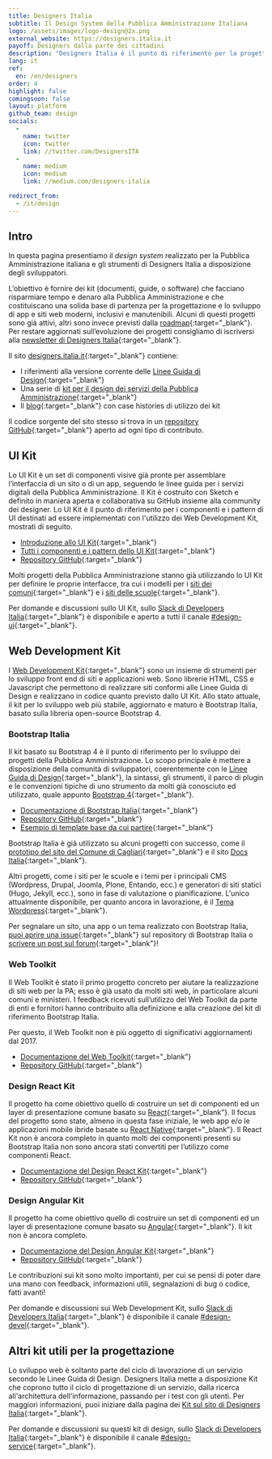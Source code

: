 ```yaml
---
title: Designers Italia
subtitle: Il Design System della Pubblica Amministrazione Italiana
logo: /assets/images/logo-design@2x.png
external_website: https://designers.italia.it
payoff: Designers dalla parte dei cittadini
description: "Designers Italia è il punto di riferimento per la progettazione dei servizi della Pubblica Amministrazione: linee guida, strumenti, un design system e una community di designer per favorire la collaborazione e promuovere il ruolo dello human-centered design nello sviluppo dei servizi pubblici."
lang: it
ref:
  en: /en/designers
order: 4
highlight: false
comingsoon: false
layout: platform
github_team: design
socials:
  -
    name: twitter
    icon: twitter
    link: //twitter.com/DesignersITA
  -
    name: medium
    icon: medium
    link: //medium.com/designers-italia

redirect_from:
  - /it/design
---
```


## Intro

In questa pagina presentiamo il *design system* realizzato per la Pubblica Amministrazione italiana e gli strumenti di Designers Italia a disposizione degli sviluppatori.

L’obiettivo è fornire dei kit (documenti, guide, o software) che facciano risparmiare tempo e denaro alla Pubblica Amministrazione e che costituiscano una solida base di partenza per la progettazione e lo sviluppo di app e siti web moderni, inclusivi e manutenibili. Alcuni di questi progetti sono già attivi, altri sono invece previsti dalla [roadmap](https://designers.italia.it/roadmap/){:target="_blank"}. Per restare aggiornati sull’evoluzione dei progetti consigliamo di iscriversi alla [newsletter di Designers Italia](https://designers.italia.it/){:target="_blank"}.

Il sito [designers.italia.it](https://designers.italia.it/){:target="_blank"} contiene:

* I riferimenti alla versione corrente delle [Linee Guida di Design](https://designers.italia.it/guide/){:target="_blank"}
* Una serie di [kit per il design dei servizi della Pubblica Amministrazione](https://designers.italia.it/kit/){:target="_blank"}
* Il [blog](https://designers.italia.it/blog/){:target="_blank"} con case histories di utilizzo dei kit

Il codice sorgente del sito stesso si trova in un [repository GitHub](https://github.com/italia/designers.italia.it){:target="_blank"} aperto ad ogni tipo di contributo.

## UI Kit
Lo UI Kit è un set di componenti visive già pronte per assemblare l’interfaccia di un sito o di un app, seguendo le linee guida per i servizi digitali della Pubblica Amministrazione. Il Kit è costruito con Sketch e definito in maniera aperta e collaborativa su GitHub insieme alla community dei designer. Lo UI Kit è il punto di riferimento per i componenti e i pattern di UI destinati ad essere implementati con l'utilizzo dei Web Development Kit, mostrati di seguito.

* [Introduzione allo UI Kit](https://designers.italia.it/kit/ui-kit/){:target="_blank"}
* [Tutti i componenti e i pattern dello UI Kit](https://invis.io/RJFGS2UC3HS){:target="_blank"}
* [Repository GitHub](https://github.com/italia/design-ui-kit){:target="_blank"}

Molti progetti della Pubblica Amministrazione stanno già utilizzando lo UI Kit per definire le proprie interfacce, tra cui i modelli per i [siti dei comuni](https://github.com/italia/design-comuni-prototipi){:target="_blank"} e i [siti delle scuole](https://github.com/italia/design-scuole-prototipi){:target="_blank"}.

Per domande e discussioni sullo UI Kit, sullo [Slack di Developers Italia](https://slack.developers.italia.it/){:target="_blank"} è disponibile e aperto a tutti il canale [#design-ui](https://developersitalia.slack.com/messages/C9N62GX8E/){:target="_blank"}.

## Web Development Kit
I [Web Development Kit](https://designers.italia.it/kit/web-development-kit/){:target="_blank"} sono un insieme di strumenti per lo sviluppo front end di siti e applicazioni web. Sono librerie HTML, CSS e Javascript che permettono di realizzare siti conformi alle Linee Guida di Design e realizzano in codice quanto previsto dallo UI Kit. Allo stato attuale, il kit per lo sviluppo web più stabile, aggiornato e maturo è Bootstrap Italia, basato sulla libreria open-source Bootstrap 4.

### Bootstrap Italia

Il kit basato su Bootstrap 4 è il punto di riferimento per lo sviluppo dei progetti della Pubblica Amministrazione. Lo scopo principale è mettere a disposizione della comunità di sviluppatori, coerentemente con le [Linee Guida di Design](https://docs.italia.it/italia/designers-italia/design-linee-guida-docs/){:target="_blank"}, la sintassi, gli strumenti, il parco di plugin e le convenzioni tipiche di uno strumento da molti già conosciuto ed utilizzato, quale appunto [Bootstrap 4](https://getbootstrap.com/){:target="_blank"}.

* [Documentazione di Bootstrap Italia](https://italia.github.io/bootstrap-italia/){:target="_blank"}
* [Repository GitHub](https://github.com/italia/bootstrap-italia){:target="_blank"}
* [Esempio di template base da cui partire](https://italia.github.io/bootstrap-italia/docs/esempi/template-vuoto/){:target="_blank"}

Bootstrap Italia è già utilizzato su alcuni progetti con successo, come il [prototipo del sito del Comune di Cagliari](https://italia.github.io/design-comuni-prototipi/){:target="_blank"} e il sito [Docs Italia](https://docs.italia.it/){:target="_blank"}.

Altri progetti, come i siti per le scuole e i temi per i principali CMS (Wordpress, Drupal, Joomla, Plone, Entando, ecc.) e generatori di siti statici (Hugo, Jekyll, ecc.), sono in fase di valutazione o pianificazione. L'unico attualmente disponibile, per quanto ancora in lavorazione, è il [Tema Wordpress](https://github.com/italia/design-wordpress-theme/){:target="_blank"}.

Per segnalare un sito, una app o un tema realizzato con Bootstrap Italia, [puoi aprire una issue](https://github.com/italia/bootstrap-italia/issues){:target="_blank"} sul repository di Bootstrap Italia o [scrivere un post sul forum](https://forum.italia.it/c/design/esempi-linee-guida){:target="_blank"}!

### Web Toolkit

Il Web Toolkit è stato il primo progetto concreto per aiutare la realizzazione di siti web per la PA; esso è già usato da molti siti web, in particolare alcuni comuni e ministeri. I feedback ricevuti sull’utilizzo del Web Toolkit da parte di enti e fornitori hanno contribuito alla definizione e alla creazione del kit di riferimento Bootstrap Italia.

Per questo, il Web Toolkit non è più oggetto di significativi aggiornamenti dal 2017.

* [Documentazione del Web Toolkit](https://italia.github.io/design-web-toolkit/){:target="_blank"}
* [Repository GitHub](https://github.com/italia/design-web-toolkit){:target="_blank"}

### Design React Kit

Il progetto ha come obiettivo quello di costruire un set di componenti ed un layer di presentazione comune basato su [React](https://github.com/facebook/react/){:target="_blank"}. Il focus del progetto sono state, almeno in questa fase iniziale, le web app e/o le applicazioni mobile ibride basate su [React Native](https://facebook.github.io/react-native/){:target="_blank"}. Il React Kit non è ancora completo in quanto molti dei componenti presenti su Bootstrap Italia non sono ancora stati convertiti per l’utilizzo come componenti React.

* [Documentazione del Design React Kit](https://italia.github.io/design-react-kit/){:target="_blank"}
* [Repository GitHub](https://github.com/italia/design-react-kit){:target="_blank"}

### Design Angular Kit

Il progetto ha come obiettivo quello di costruire un set di componenti ed un layer di presentazione comune basato su [Angular](https://angular.io/){:target="_blank"}. Il kit non è ancora completo.

* [Documentazione del Design Angular Kit](https://italia.github.io/design-angular-kit/){:target="_blank"}
* [Repository GitHub](https://github.com/italia/design-angular-kit){:target="_blank"}

Le contribuzioni sui kit sono molto importanti, per cui se pensi di poter dare una mano con feedback, informazioni utili, segnalazioni di bug o codice, fatti avanti!

Per domande e discussioni sui Web Development Kit, sullo [Slack di Developers Italia](https://slack.developers.italia.it/){:target="_blank"} è disponibile il canale [#design-devel](https://developersitalia.slack.com/messages/C7VPAUVB3/){:target="_blank"}.

## Altri kit utili per la progettazione

Lo sviluppo web è soltanto parte del ciclo di lavorazione di un servizio secondo le Linee Guida di Design. Designers Italia mette a disposizione Kit che coprono tutto il ciclo di progettazione di un servizio, dalla ricerca all'architettura dell'informazione, passando per i test con gli utenti. Per maggiori informazioni, puoi iniziare dalla pagina dei [Kit sul sito di Designers Italia](https://designers.italia.it/kit/){:target="_blank"}.

Per domande e discussioni su questi kit di design, sullo [Slack di Developers Italia](https://slack.developers.italia.it/){:target="_blank"} è disponibile il canale [#design-service](https://developersitalia.slack.com/messages/C9HKFKU9J/){:target="_blank"}.

